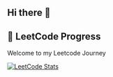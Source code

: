 ## Hi there 👋

<!--
**p-ScriptSage2/p-ScriptSage2** is a ✨ _special_ ✨ repository because its `README.md` (this file) appears on your GitHub profile.

Here are some ideas to get you started:

- 🔭 I’m currently working on ...
- 🌱 I’m currently learning ...
- 👯 I’m looking to collaborate on ...
- 🤔 I’m looking for help with ...
- 💬 Ask me about ...
- 📫 How to reach me: ...
- 😄 Pronouns: ...
- ⚡ Fun fact: ...-->
## 📝 LeetCode Progress
Welcome to my Leetcode Journey
<!--
-  26 October 2025:  Today I Solved "String to Integer(atoi) " Problem- Med Level.
-  27 October 2025: Today I solved "Longest Substring Without Repeating Characters" Problem -Med level.
-  28 October 2025: Today I solved "Add Two Numbers" Problem -Med level..
-  29 October 2025: Today I solved "Longest Palindromic Substring" Problem -Med level..
-  30 October 2025: Today I solved "Vertical Order Traversal of a Binary Tree" Problem -high level.
-  31 October 2025: Today I solved "Rotting Oranges " Problem -med level.
-  1 November 2025: Today I solved " " Problem -med level.-->

[![LeetCode Stats](https://leetcard.jacoblin.cool/Princy_Sharma?theme=dark)](https://leetcode.com/Princy_Sharma/)



